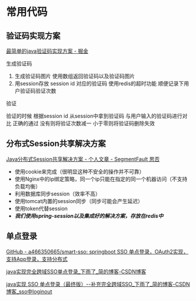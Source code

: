 # 常用代码

## 验证码实现方案

[最简单的java验证码实现方案 - 掘金](https://juejin.cn/post/6844903962018070536#heading-2)

生成验证码

1. 生成验证码图片 使用数组返回验证码以及验证码图片
2. 用session存放 session id 对应的验证码 使用redis的超时功能 顺便记录下用户验证码验证次数

验证

验证的时候 根据session id 从session中拿到验证码 与用户输入的验证码进行对比 正确的通过 没有则将验证次数减一 小于零则将验证码删除失效



## 分布式Session共享解决方案

[Java分布式Session共享解决方案 - 个人文章 - SegmentFault 思否](https://segmentfault.com/a/1190000022490646)

- 使用cookie来完成（很明显这种不安全的操作并不可靠）
- 使用Nginx中的ip绑定策略，同一个ip只能在指定的同一个机器访问（不支持负载均衡）
- 利用数据库同步session（效率不高）
- 使用tomcat内置的session同步（同步可能会产生延迟）
- 使用token代替session
- ***我们使用spring-session以及集成好的解决方案，存放在redis中***



## 单点登录



[GitHub - a466350665/smart-sso: springboot SSO 单点登录，OAuth2实现，支持App登录，支持分布式](https://github.com/a466350665/smart-sso)

[java实现完全跨域SSO单点登录_下雨了_简的博客-CSDN博客](https://blog.csdn.net/zhangjingao/article/details/81735041)



[java实现 SSO 单点登录（最终版）--补充完全跨域SSO_下雨了_简的博客-CSDN博客_sso中loginout](https://blog.csdn.net/zhangjingao/article/details/89052764)